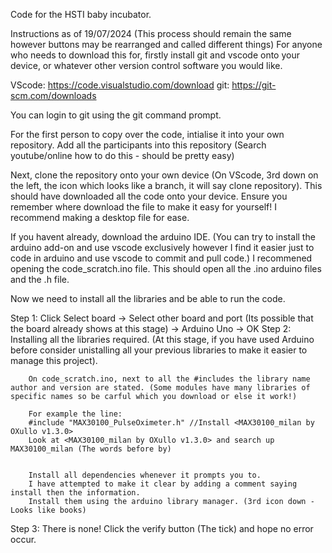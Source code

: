 Code for the HSTI baby incubator.

Instructions as of 19/07/2024 (This process should remain the same however buttons may be rearranged and called different things)
For anyone who needs to download this for, firstly install git and vscode onto your device, or whatever other version control software you would like.

VScode: https://code.visualstudio.com/download 
git: https://git-scm.com/downloads

You can login to git using the git command prompt.

For the first person to copy over the code, intialise it into your own repository. 
Add all the participants into this repository (Search youtube/online how to do this - should be pretty easy)

Next, clone the repository onto your own device  (On VScode, 3rd down on the left, the icon which looks like a branch, it will say clone repository).
 This should have downloaded all the code onto your device. Ensure you remember where download the file to make it easy for yourself! I recommend making a desktop file for ease.

If you havent already, download the arduino IDE. (You can try to install the arduino add-on and use vscode exclusively however I find it easier just to code in arduino and use vscode to commit and pull code.)
I recommened opening the code_scratch.ino file. This should open all the .ino arduino files and the .h file.

Now we need to install all the libraries and be able to run the code.

Step 1: Click Select board -> Select other board and port (Its possible that the board already shows at this stage) -> Arduino Uno -> OK 
Step 2: Installing all the libraries required. (At this stage, if you have used Arduino before consider unistalling all your previous libraries to make it easier to manage this project).
       
        On code_scratch.ino, next to all the #includes the library name author and version are stated. (Some modules have many libraries of specific names so be carful which you download or else it work!)
        
        For example the line:
        #include "MAX30100_PulseOximeter.h" //Install <MAX30100_milan by OXullo v1.3.0>
        Look at <MAX30100_milan by OXullo v1.3.0> and search up MAX30100_milan (The words before by)
        
        
        Install all dependencies whenever it prompts you to.
        I have attempted to make it clear by adding a comment saying install then the information.
        Install them using the arduino library manager. (3rd icon down - Looks like books)

Step 3: There is none! Click the verify button (The tick) and hope no error occur.

